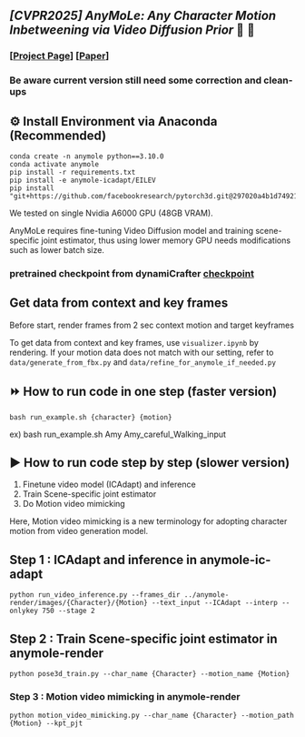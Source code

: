 ## ___***[CVPR2025] AnyMoLe: Any Character Motion Inbetweening via Video Diffusion Prior***___ :racehorse: :baby_chick:
<!-- ![](./assets/logo_long.png#gh-light-mode-only){: width="50%"} -->
<!-- ![](./assets/logo_long_dark.png#gh-dark-mode-only=100x20) -->

### [[Project Page](https://kwanyun.github.io/AnyMoLe_page/)] [[Paper](https://arxiv.org/abs/2503.08417)]


### Be aware current version still need some correction and clean-ups

## :gear: Install Environment via Anaconda (Recommended)
    conda create -n anymole python==3.10.0
    conda activate anymole
    pip install -r requirements.txt
    pip install -e anymole-icadapt/EILEV
    pip install "git+https://github.com/facebookresearch/pytorch3d.git@297020a4b1d7492190cb4a909cafbd2c81a12cb5"

We tested on single Nvidia A6000 GPU (48GB VRAM). 

AnyMoLe requires fine-tuning Video Diffusion model and training scene-specific joint estimator, thus using lower memory GPU needs modifications such as lower batch size.

### pretrained checkpoint from dynamiCrafter [checkpoint](https://huggingface.co/Doubiiu/DynamiCrafter_512_Interp/blob/main/model.ckpt)


## Get data from context and key frames
Before start, render frames from 2 sec context motion and target keyframes

To get data from context and key frames, use `visualizer.ipynb` by rendering.
If your motion data does not match with our setting, refer to `data/generate_from_fbx.py` and `data/refine_for_anymole_if_needed.py`


## :fast_forward: How to run code in one step (faster version)
    bash run_example.sh {character} {motion}

ex) bash run_example.sh Amy Amy_careful_Walking_input





## :arrow_forward: How to run code step by step (slower version)
1. Finetune video model (ICAdapt) and inference
2. Train Scene-specific joint estimator
3. Do Motion video mimicking 

Here, Motion video mimicking is a new terminology for adopting character motion from video generation model.

## Step 1 : ICAdapt and inference in anymole-ic-adapt
    python run_video_inference.py --frames_dir ../anymole-render/images/{Character}/{Motion} --text_input --ICAdapt --interp --onlykey 750 --stage 2

## Step 2 : Train Scene-specific joint estimator in anymole-render
    python pose3d_train.py --char_name {Character} --motion_name {Motion}
    
### Step 3 : Motion video mimicking in anymole-render
    python motion_video_mimicking.py --char_name {Character} --motion_path {Motion} --kpt_pjt


